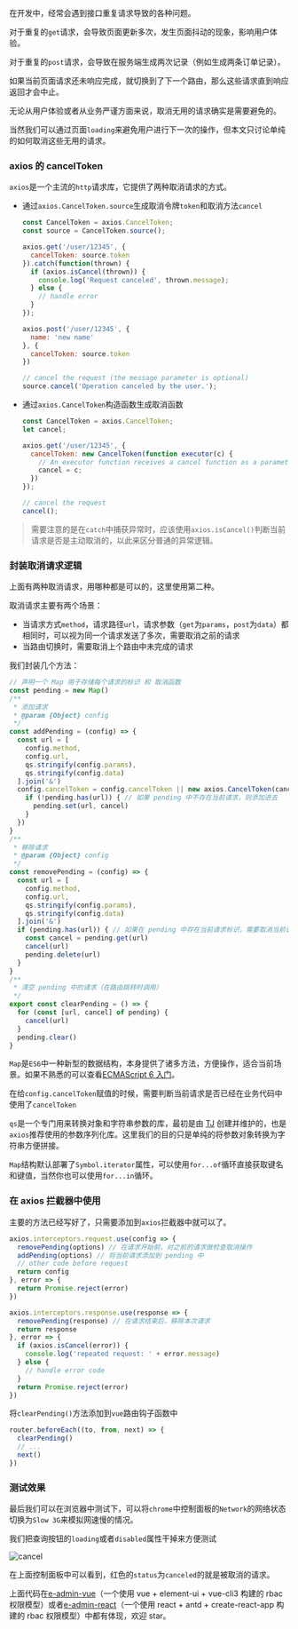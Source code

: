 在开发中，经常会遇到接口重复请求导致的各种问题。

对于重复的`get`请求，会导致页面更新多次，发生页面抖动的现象，影响用户体验。

对于重复的`post`请求，会导致在服务端生成两次记录（例如生成两条订单记录）。

如果当前页面请求还未响应完成，就切换到了下一个路由，那么这些请求直到响应返回才会中止。

无论从用户体验或者从业务严谨方面来说，取消无用的请求确实是需要避免的。

当然我们可以通过页面`loading`来避免用户进行下一次的操作，但本文只讨论单纯的如何取消这些无用的请求。

### axios 的 cancelToken

`axios`是一个主流的`http`请求库，它提供了两种取消请求的方式。

- 通过`axios.CancelToken.source`生成取消令牌`token`和取消方法`cancel`

  ```js
  const CancelToken = axios.CancelToken;
  const source = CancelToken.source();

  axios.get('/user/12345', {
    cancelToken: source.token
  }).catch(function(thrown) {
    if (axios.isCancel(thrown)) {
      console.log('Request canceled', thrown.message);
    } else {
      // handle error
    }
  });

  axios.post('/user/12345', {
    name: 'new name'
  }, {
    cancelToken: source.token
  })

  // cancel the request (the message parameter is optional)
  source.cancel('Operation canceled by the user.');
  ```

- 通过`axios.CancelToken`构造函数生成取消函数

  ```js
  const CancelToken = axios.CancelToken;
  let cancel;

  axios.get('/user/12345', {
    cancelToken: new CancelToken(function executor(c) {
      // An executor function receives a cancel function as a parameter
      cancel = c;
    })
  });

  // cancel the request
  cancel();
  ```

> 需要注意的是在`catch`中捕获异常时，应该使用`axios.isCancel()`判断当前请求是否是主动取消的，以此来区分普通的异常逻辑。

### 封装取消请求逻辑

上面有两种取消请求，用哪种都是可以的，这里使用第二种。

取消请求主要有两个场景：

- 当请求方式`method`，请求路径`url`，请求参数（`get`为`params`，`post`为`data`）都相同时，可以视为同一个请求发送了多次，需要取消之前的请求
- 当路由切换时，需要取消上个路由中未完成的请求

我们封装几个方法：

```js
// 声明一个 Map 用于存储每个请求的标识 和 取消函数
const pending = new Map()
/**
 * 添加请求
 * @param {Object} config 
 */
const addPending = (config) => {
  const url = [
    config.method,
    config.url,
    qs.stringify(config.params),
    qs.stringify(config.data)
  ].join('&')
  config.cancelToken = config.cancelToken || new axios.CancelToken(cancel => {
    if (!pending.has(url)) { // 如果 pending 中不存在当前请求，则添加进去
      pending.set(url, cancel)
    }
  })
}
/**
 * 移除请求
 * @param {Object} config 
 */
const removePending = (config) => {
  const url = [
    config.method,
    config.url,
    qs.stringify(config.params),
    qs.stringify(config.data)
  ].join('&')
  if (pending.has(url)) { // 如果在 pending 中存在当前请求标识，需要取消当前请求，并且移除
    const cancel = pending.get(url)
    cancel(url)
    pending.delete(url)
  }
}
/**
 * 清空 pending 中的请求（在路由跳转时调用）
 */
export const clearPending = () => {
  for (const [url, cancel] of pending) {
    cancel(url)
  }
  pending.clear()
}
```

`Map`是`ES6`中一种新型的数据结构，本身提供了诸多方法，方便操作，适合当前场景。如果不熟悉的可以查看[ECMAScript 6 入门](http://es6.ruanyifeng.com/#docs/set-map#Map)。

在给`config.cancelToken`赋值的时候，需要判断当前请求是否已经在业务代码中使用了`cancelToken`

`qs`是一个专门用来转换对象和字符串参数的库，最初是由 [TJ](https://github.com/tj/node-querystring) 创建并维护的，也是`axios`推荐使用的参数序列化库。这里我们的目的只是单纯的将参数对象转换为字符串方便拼接。

`Map`结构默认部署了`Symbol.iterator`属性，可以使用`for...of`循环直接获取键名和键值，当然你也可以使用`for...in`循环。

### 在 axios 拦截器中使用

主要的方法已经写好了，只需要添加到`axios`拦截器中就可以了。

```js
axios.interceptors.request.use(config => {
  removePending(options) // 在请求开始前，对之前的请求做检查取消操作
  addPending(options) // 将当前请求添加到 pending 中
  // other code before request
  return config
}, error => {
  return Promise.reject(error)
})

axios.interceptors.response.use(response => {
  removePending(response) // 在请求结束后，移除本次请求
  return response
}, error => {
  if (axios.isCancel(error)) {
    console.log('repeated request: ' + error.message)
  } else {
    // handle error code
  }
  return Promise.reject(error)
})
```

将`clearPending()`方法添加到`vue`路由钩子函数中

```js
router.beforeEach((to, from, next) => {
  clearPending()
  // ...
  next()
})
```

### 测试效果

最后我们可以在浏览器中测试下，可以将`chrome`中控制面板的`Network`的网络状态切换为`Slow 3G`来模拟网速慢的情况。

我们把查询按钮的`loading`或者`disabled`属性干掉来方便测试

![cancel](<https://blog.qiniu.qyhever.com/axios-cancel.gif>)

在上面控制面板中可以看到，红色的`status`为`canceled`的就是被取消的请求。

上面代码在[e-admin-vue](https://github.com/qyhever/e-admin-vue)（一个使用 vue + element-ui + vue-cli3 构建的 rbac 权限模型）或者[e-admin-react](https://github.com/qyhever/e-admin-react)（一个使用 react + antd + create-react-app 构建的 rbac 权限模型）中都有体现，欢迎 star。

